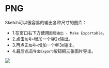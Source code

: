 # PNG

Sketch可以很容易的输出各种尺寸的图片：

+ 1.在窗口右下方使用`图层输出 - Make Exportable`。
+ 2.点击`加号+`增加一个@2x输出。
+ 3.再点击`加号+`增加一个@3x输出。
+ 4.最后点击`导出Export`按钮把三张图片导出。

![](https://koenig-media.raywenderlich.com/uploads/2015/10/exporting.gif)